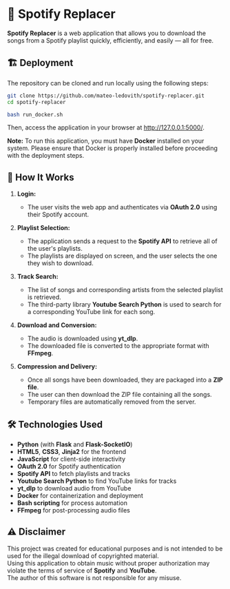 # 🎵 Spotify Replacer

**Spotify Replacer** is a web application that allows you to download the songs from a Spotify playlist quickly, efficiently, and easily — all for free.


## 🏗️ Deployment

The repository can be cloned and run locally using the following steps:

```sh
git clone https://github.com/mateo-ledovith/spotify-replacer.git
cd spotify-replacer

bash run_docker.sh
```

Then, access the application in your browser at http://127.0.0.1:5000/.

**Note:** To run this application, you must have **Docker** installed on your system. Please ensure that Docker is properly installed before proceeding with the deployment steps.


## 🚀 How It Works

1. **Login:**  
   - The user visits the web app and authenticates via **OAuth 2.0** using their Spotify account.
   
2. **Playlist Selection:**  
   - The application sends a request to the **Spotify API** to retrieve all of the user's playlists.  
   - The playlists are displayed on screen, and the user selects the one they wish to download.

3. **Track Search:**  
   - The list of songs and corresponding artists from the selected playlist is retrieved.  
   - The third-party library **Youtube Search Python** is used to search for a corresponding YouTube link for each song.

4. **Download and Conversion:**  
   - The audio is downloaded using **yt_dlp**.  
   - The downloaded file is converted to the appropriate format with **FFmpeg**.

5. **Compression and Delivery:**  
   - Once all songs have been downloaded, they are packaged into a **ZIP file**.  
   - The user can then download the ZIP file containing all the songs.  
   - Temporary files are automatically removed from the server.

## 🛠️ Technologies Used

- **Python** (with **Flask** and **Flask-SocketIO**)
- **HTML5**, **CSS3**, **Jinja2** for the frontend
- **JavaScript** for client-side interactivity
- **OAuth 2.0** for Spotify authentication
- **Spotify API** to fetch playlists and tracks
- **Youtube Search Python** to find YouTube links for tracks
- **yt_dlp** to download audio from YouTube
- **Docker** for containerization and deployment
- **Bash scripting** for process automation
- **FFmpeg** for post-processing audio files

## ⚠️ Disclaimer

This project was created for educational purposes and is not intended to be used for the illegal download of copyrighted material.  
Using this application to obtain music without proper authorization may violate the terms of service of **Spotify** and **YouTube**.  
The author of this software is not responsible for any misuse.

